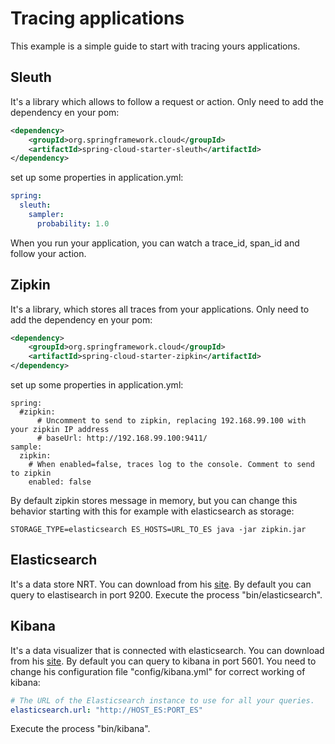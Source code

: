 # Tracing applications
This example is a simple guide to start with tracing yours applications.

## Sleuth
It's a library which allows to follow a request or action. Only need to
add the dependency en your pom:
````xml
<dependency>
    <groupId>org.springframework.cloud</groupId>
    <artifactId>spring-cloud-starter-sleuth</artifactId>
</dependency>
````
set up some properties in application.yml:
````yml
spring:
  sleuth:
    sampler:
      probability: 1.0
 ````
When you run your application, you can watch a trace_id, span_id and follow
your action.

## Zipkin
It's a library, which stores all traces from your applications. Only need to
add the dependency en your pom:
````xml
<dependency>
    <groupId>org.springframework.cloud</groupId>
    <artifactId>spring-cloud-starter-zipkin</artifactId>
</dependency>
````
set up some properties in application.yml:
````
spring:
  #zipkin:
      # Uncomment to send to zipkin, replacing 192.168.99.100 with your zipkin IP address
      # baseUrl: http://192.168.99.100:9411/
sample:
  zipkin:
    # When enabled=false, traces log to the console. Comment to send to zipkin
    enabled: false
````
By default zipkin stores message in memory, but you can change this behavior starting
with this for example with elasticsearch as storage:
````shell
STORAGE_TYPE=elasticsearch ES_HOSTS=URL_TO_ES java -jar zipkin.jar
````
## Elasticsearch
It's a data store NRT. You can download from his [site](https://www.elastic.co/downloads).
By default you can query to elastisearch in port 9200. Execute the process "bin/elasticsearch".
## Kibana
It's a data visualizer that is connected with elasticsearch. You can download from his [site](https://www.elastic.co/downloads).
By default you can query to kibana in port 5601.
You need to change his configuration file "config/kibana.yml" for correct working of kibana:
````yml
# The URL of the Elasticsearch instance to use for all your queries.
elasticsearch.url: "http://HOST_ES:PORT_ES"
````
Execute the process "bin/kibana".